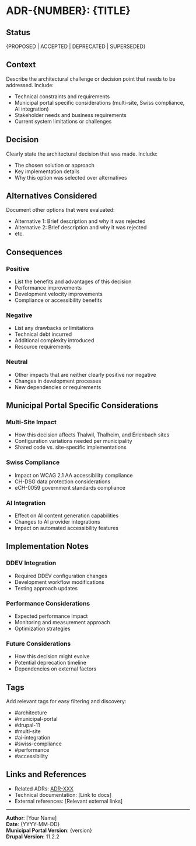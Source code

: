 # ADR-{NUMBER}: {TITLE}

## Status
{PROPOSED | ACCEPTED | DEPRECATED | SUPERSEDED}

## Context
Describe the architectural challenge or decision point that needs to be addressed. Include:
- Technical constraints and requirements
- Municipal portal specific considerations (multi-site, Swiss compliance, AI integration)
- Stakeholder needs and business requirements
- Current system limitations or challenges

## Decision
Clearly state the architectural decision that was made. Include:
- The chosen solution or approach
- Key implementation details
- Why this option was selected over alternatives

## Alternatives Considered
Document other options that were evaluated:
- Alternative 1: Brief description and why it was rejected
- Alternative 2: Brief description and why it was rejected
- etc.

## Consequences
### Positive
- List the benefits and advantages of this decision
- Performance improvements
- Development velocity improvements
- Compliance or accessibility benefits

### Negative  
- List any drawbacks or limitations
- Technical debt incurred
- Additional complexity introduced
- Resource requirements

### Neutral
- Other impacts that are neither clearly positive nor negative
- Changes in development processes
- New dependencies or requirements

## Municipal Portal Specific Considerations
### Multi-Site Impact
- How this decision affects Thalwil, Thalheim, and Erlenbach sites
- Configuration variations needed per municipality
- Shared code vs. site-specific implementations

### Swiss Compliance
- Impact on WCAG 2.1 AA accessibility compliance
- CH-DSG data protection considerations
- eCH-0059 government standards compliance

### AI Integration
- Effect on AI content generation capabilities
- Changes to AI provider integrations
- Impact on automated accessibility features

## Implementation Notes
### DDEV Integration
- Required DDEV configuration changes
- Development workflow modifications
- Testing approach updates

### Performance Considerations
- Expected performance impact
- Monitoring and measurement approach
- Optimization strategies

### Future Considerations
- How this decision might evolve
- Potential deprecation timeline
- Dependencies on external factors

## Tags
Add relevant tags for easy filtering and discovery:
- #architecture
- #municipal-portal
- #drupal-11
- #multi-site
- #ai-integration
- #swiss-compliance
- #performance
- #accessibility

## Links and References
- Related ADRs: [ADR-XXX](./adr-xxx-title.md)
- Technical documentation: [Link to docs]
- External references: [Relevant external links]

---
**Author**: [Your Name]  
**Date**: {YYYY-MM-DD}  
**Municipal Portal Version**: {version}  
**Drupal Version**: 11.2.2